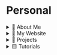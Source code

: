 # Personal

<details>
  <summary>🚀 About Me</summary>

Hi, I'm Ifeanyi, a dynamic and solutions-driven Cybersecurity Analyst and Enthusiast, and Cloud Engineer with a strong background in Software Engineering and Business Analysis. I’m passionate about securing cloud environments, protecting networks, applications and systems, and ensuring compliance with industry standards.

  - [ ] 📌Cybersecurity & SOC Experience
      - [ ] ⚡Conducted threat detection and incident response using Splunk and network monitoring tools.
      - [ ] ⚡Performed penetration testing with Nmap, Nessus, and Metasploit to assess system vulnerabilities.
      - [ ] ⚡Ensured compliance with NIST, MITRE ATT&CK, ISO 27001, and PCI-DSS frameworks.
      - [ ] ⚡Investigated digital evidence using forensic tools to identify security breaches.
      - [ ] ⚡Applied GRC principles to align security policies with organizational goals and maintain compliance.
  - [ ] 📌Cloud Software Engineering & Application Development
      - [ ] ⚡Designed scalable web applications using Python, Django, and REST APIs, ensuring high performance and security.
      - [ ] ⚡Built dynamic, user-centric interfaces with React, improving user experience across platforms.
      - [ ] ⚡Developed and maintained secure APIs with Django Rest Framework (DRF), Node.js, and Next.js.

</details>

<details>
  <summary>🎯 My Website</summary>
  
  - [ ] [https://ifeanyiomeata.com/](https://ifeanyiomeata.com/)

</details>

<details>
  <summary>💼 Projects</summary>

  - [ ] [1. AWS]()
  - [ ] [2. AWS]()
  - [ ] [3. AWS]()
  - [ ] [4. AWS]()
  - [ ] [5. AWS]()
  - [ ] [6. AWS]()
  - [ ] [7. AWS]()
  - [ ] [8. AWS]()
 
</details>

<details>
  <summary>🟨 Tutorials</summary>

    <details>
    <summary>Python Tutorials</summary>
    
    - [ ] [1. AWS]()
  
    </details>
  
    <details>
    <summary>Linux Tutorials</summary>
    
    - [ ] [1. AWS]()
  
    </details>
  
    <details>
    <summary>React Tutorials</summary>
    
    - [ ] [1. AWS]()
  
    </details>

</details>


